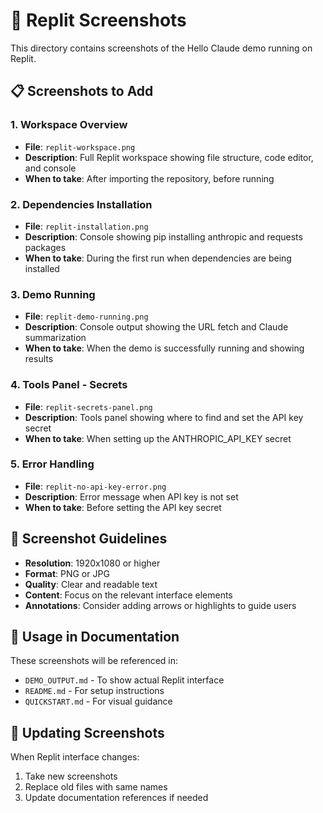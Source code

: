 # 📸 Replit Screenshots

This directory contains screenshots of the Hello Claude demo running on Replit.

## 📋 **Screenshots to Add**

### **1. Workspace Overview**
- **File**: `replit-workspace.png`
- **Description**: Full Replit workspace showing file structure, code editor, and console
- **When to take**: After importing the repository, before running

### **2. Dependencies Installation**
- **File**: `replit-installation.png`
- **Description**: Console showing pip installing anthropic and requests packages
- **When to take**: During the first run when dependencies are being installed

### **3. Demo Running**
- **File**: `replit-demo-running.png`
- **Description**: Console output showing the URL fetch and Claude summarization
- **When to take**: When the demo is successfully running and showing results

### **4. Tools Panel - Secrets**
- **File**: `replit-secrets-panel.png`
- **Description**: Tools panel showing where to find and set the API key secret
- **When to take**: When setting up the ANTHROPIC_API_KEY secret

### **5. Error Handling**
- **File**: `replit-no-api-key-error.png`
- **Description**: Error message when API key is not set
- **When to take**: Before setting the API key secret

## 🎯 **Screenshot Guidelines**

- **Resolution**: 1920x1080 or higher
- **Format**: PNG or JPG
- **Quality**: Clear and readable text
- **Content**: Focus on the relevant interface elements
- **Annotations**: Consider adding arrows or highlights to guide users

## 📖 **Usage in Documentation**

These screenshots will be referenced in:
- `DEMO_OUTPUT.md` - To show actual Replit interface
- `README.md` - For setup instructions
- `QUICKSTART.md` - For visual guidance

## 🔄 **Updating Screenshots**

When Replit interface changes:
1. Take new screenshots
2. Replace old files with same names
3. Update documentation references if needed 